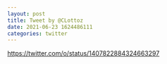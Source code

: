 ```yaml
--- 
layout: post 
title: Tweet by @CLottoz 
date: 2021-06-23 1624486111 
categories: twitter 
--- 
```

https://twitter.com/o/status/1407822884324663297